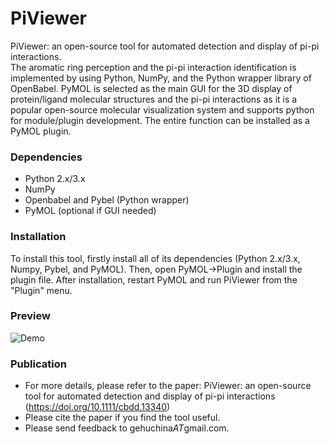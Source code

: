 # PiViewer
PiViewer: an open-source tool for automated detection and display of pi-pi interactions.  
The aromatic ring perception and the pi-pi interaction identification is implemented by using Python, NumPy, and the Python wrapper library of OpenBabel. PyMOL is selected as the main GUI for the 3D display of protein/ligand molecular structures and the pi-pi interactions as it is a popular open-source molecular visualization system and supports python for module/plugin development. The entire function can be installed as a PyMOL plugin.

### Dependencies
- Python 2.x/3.x
- NumPy
- Openbabel and Pybel (Python wrapper)
- PyMOL (optional if GUI needed)

### Installation
To install this tool, firstly install all of its dependencies (Python 2.x/3.x, Numpy, Pybel, and PyMOL). Then, open PyMOL->Plugin and install the plugin file. After installation, restart PyMOL and run PiViewer from the "Plugin" menu.

### Preview
![Demo](https://github.com/klmh001/PiViewer/raw/master/Demo.png)

### Publication
- For more details, please refer to the paper:
PiViewer: an open-source tool for automated detection and display of pi-pi interactions (https://doi.org/10.1111/cbdd.13340)
- Please cite the paper if you find the tool useful.
- Please send feedback to gehuchina*AT*gmail.com.
